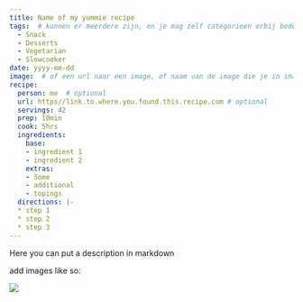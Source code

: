 ```yaml
---
title: Name of my yummie recipe
tags:  # kunnen er meerdere zijn, en je mag zelf categorieen erbij bedenken
  - Snack
  - Desserts
  - Vegetarian
  - Slowcooker
date: yyyy-mm-dd
image:  # of een url naar een image, of naam van de image die je in images/recipes/ folder hebt neergezet
recipe:
  person: me  # optional
  url: https//link.to.where.you.found.this.recipe.com # optional
  servings: 42
  prep: 10min
  cook: 5hrs
  ingredients:
    base: 
    - ingredient 1
    - ingredient 2
    extras:
    - Some
    - additional
    - topings
  directions: |-
  * step 1
  * step 2
  * step 3
---
```


Here you can put a description in markdown

add images like so:

![](/images/myimapge.png)
